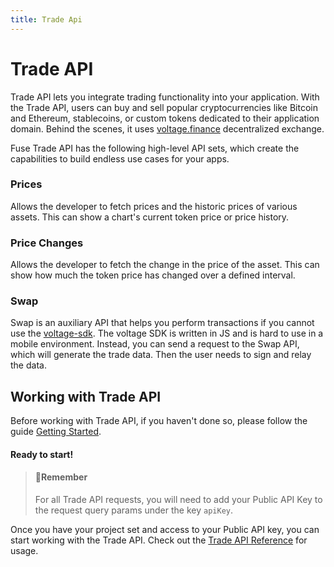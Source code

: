 ```yaml
---
title: Trade Api
---
```

# Trade API

Trade API lets you integrate trading functionality into your application. With the Trade API, users can buy and sell popular cryptocurrencies like Bitcoin and Ethereum, stablecoins, or custom tokens dedicated to their application domain. Behind the scenes, it uses [voltage.finance](https://voltage.finance/) decentralized exchange.

Fuse Trade API has the following high-level API sets, which create the capabilities to build endless use cases for your apps.

### Prices

Allows the developer to fetch prices and the historic prices of various assets. This can show a chart's current token price or price history.

### Price Changes

Allows the developer to fetch the change in the price of the asset. This can show how much the token price has changed over a defined interval.

### Swap

Swap is an auxiliary API that helps you perform transactions if you cannot use the [voltage-sdk](https://github.com/voltfinance/voltage-sdk). The voltage SDK is written in JS and is hard to use in a mobile environment. Instead, you can send a request to the Swap API, which will generate the trade data. Then the user needs to sign and relay the data.

## Working with Trade API

Before working with Trade API, if you haven't done so, please follow the guide [Getting Started](../fuse-sdk/getting-started.md).

#### Ready to start!

> #### 📘Remember
>
> For all Trade API requests, you will need to add your Public API Key to the request query params under the key `apiKey`.

Once you have your project set and access to your Public API key, you can start working with the Trade API. Check out the [Trade API Reference](../../trade-api/trade-api.info.mdx) for usage.
